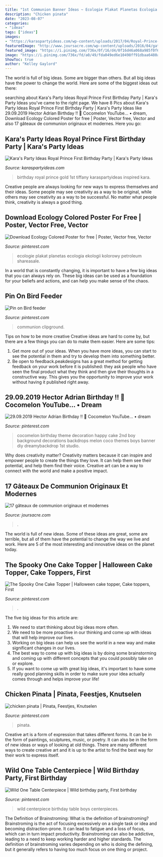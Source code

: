 ```yaml
---
title: "1st Communion Banner Ideas ~ Ecologie Plakat Planetas Ecologia Ekologii Kolorowy Petroleum Shareasale"
description: "Chicken pinata"
date: "2023-08-07"
categories:
- "ideas"
tags: ["ideas"]
images:
- "https://karaspartyideas.com/wp-content/uploads/2017/04/Royal-Prince-First-Birthday-Party-via-Karas-Party-Ideas-KarasPartyIdeas.com8_.jpg"
featuredImage: "http://www.joursacre.com/wp-content/uploads/2016/04/gateau-communion03.jpg"
featured_image: "https://i.pinimg.com/736x/0f/16/d4/0f16d46a068a985f0f6f1b31d3ea6933.jpg"
image: "https://i.pinimg.com/736x/fd/a0/49/fda049ed6e10498ff91dbaa6480aeb47.jpg"
ShowToc: true
author: "Kelley Gaylord"
---
```



The world is full of big ideas. Some are bigger than others. But all big ideas have the power to change the world. Here are some of the biggest ideas out there:

	

		
searching about Kara&#039;s Party Ideas Royal Prince First Birthday Party | Kara&#039;s Party Ideas you've came to the right page. We have 8 Pics about Kara&#039;s Party Ideas Royal Prince First Birthday Party | Kara&#039;s Party Ideas like 29.09.2019 Hector Adrian Birthday !! 🌈 Cocomelon YouTube... • dream, Download Ecology Colored Poster for free | Poster, Vector free, Vector and also 17 gâteaux de communion originaux et modernes. Here you go:
		
    
## Kara&#039;s Party Ideas Royal Prince First Birthday Party | Kara&#039;s Party Ideas

<img loading=lazy src="https://karaspartyideas.com/wp-content/uploads/2017/04/Royal-Prince-First-Birthday-Party-via-Karas-Party-Ideas-KarasPartyIdeas.com8_.jpg" onerror="this.onerror=null;this.src='https://tse1.mm.bing.net/th?id=OIP.-JgH5Lkry2NXAi9zhhrJRgHaLq&amp;pid=15.1';" alt="Kara&#039;s Party Ideas Royal Prince First Birthday Party | Kara&#039;s Party Ideas">

_Source: karaspartyideas.com_

>birthday royal prince gold 1st tiffany karaspartyideas inspired kara. 

	

Creative people are always looking for new ways to express themselves and their ideas. Some people may see creativity as a way to be original, while others may see creativity as a way to be successful. No matter what people think, creativity is always a good thing.

    
## Download Ecology Colored Poster For Free | Poster, Vector Free, Vector

<img loading=lazy src="https://i.pinimg.com/736x/88/07/d5/8807d5f90944cc6d0189cf8e35de3c42.jpg" onerror="this.onerror=null;this.src='https://tse2.mm.bing.net/th?id=OIP.DoydJUH6Eg7woQ7op3vmbgHaJ3&amp;pid=15.1';" alt="Download Ecology Colored Poster for free | Poster, Vector free, Vector">

_Source: pinterest.com_

>ecologie plakat planetas ecologia ekologii kolorowy petroleum shareasale. 

	

In a world that is constantly changing, it is important to have a few big ideas that you can always rely on. These big ideas can be used as a foundation for your beliefs and actions, and can help you make sense of the chaos.

    
## Pin On Bird Feeder

<img loading=lazy src="https://i.pinimg.com/736x/0f/16/d4/0f16d46a068a985f0f6f1b31d3ea6933.jpg" onerror="this.onerror=null;this.src='https://tse3.mm.bing.net/th?id=OIP.1YakQtbhhaIj7keDmcV1WQAAAA&amp;pid=15.1';" alt="Pin on Bird feeder">

_Source: pinterest.com_

>communion clipground. 

	

Tips on how to be more creative
Creative ideas are hard to come by, but there are a few things you can do to make them easier. Here are some tips: 
1. Get more out of your ideas. When you have more ideas, you can start to see the potential in them and try to develop them into something better. 
2. Be open to feedback.peakdesigns has a great method for getting feedback on your work before it is published: they ask people who have seen the final product what they think and then give their thoughts in a constructive way. This gives you the opportunity to improve your work without having it published right away.

    
## 29.09.2019 Hector Adrian Birthday !! 🌈 Cocomelon YouTube... • Dream

<img loading=lazy src="https://i.pinimg.com/736x/fd/a0/49/fda049ed6e10498ff91dbaa6480aeb47.jpg" onerror="this.onerror=null;this.src='https://tse2.mm.bing.net/th?id=OIP.veokSYFnwX274KvDOB93rQHaHa&amp;pid=15.1';" alt="29.09.2019 Hector Adrian Birthday !! 🌈 Cocomelon YouTube... • dream">

_Source: pinterest.com_

>cocomelon birthday theme decoration happy cake 2nd boy background decorations backdrops melon coco themes boys banner diy dreamybackdrop 1st studio. 

	

Why does creativity matter?
Creativity matters because it can inspire and empower people to create the things they love. It can help them see their potential, and help them find their voice. Creative art can be a way to connect with the world and make a positive impact.

    
## 17 Gâteaux De Communion Originaux Et Modernes

<img loading=lazy src="http://www.joursacre.com/wp-content/uploads/2016/04/gateau-communion03.jpg" onerror="this.onerror=null;this.src='https://tse3.mm.bing.net/th?id=OIP.fc7ZiA1w7LiyHT8NS0NktgHaLu&amp;pid=15.1';" alt="17 gâteaux de communion originaux et modernes">

_Source: joursacre.com_

>. 

	

The world is full of new ideas. Some of these ideas are great, some are terrible, but all of them have the potential to change the way we live and work. Here are 5 of the most interesting and innovative ideas on the planet today.

    
## The Spooky One Cake Topper | Halloween Cake Topper, Cake Toppers, First

<img loading=lazy src="https://i.pinimg.com/736x/60/2e/2d/602e2d28fd7a558b4a97cf281f61deb6.jpg" onerror="this.onerror=null;this.src='https://tse3.mm.bing.net/th?id=OIP.YtB9a34BDT-B3O2u8Qmi-gHaHa&amp;pid=15.1';" alt="The Spooky One Cake Topper | Halloween cake topper, Cake toppers, First">

_Source: pinterest.com_

>. 

	

The five big ideas for this article are:
1. We need to start thinking about big ideas more often. 
2. We need to be more proactive in our thinking and come up with ideas that will help improve our lives. 
3. Working on big ideas can help us see the world in a new way and make significant changes in our lives. 
4. The best way to come up with big ideas is by doing some brainstorming and coming up with different concepts that you could possibly take on or explore. 
5. If you want to come up with great big ideas, it's important to have some really good planning skills in order to make sure your idea actually comes through and helps improve your life!

    
## Chicken Pinata | Pinata, Feestjes, Knutselen

<img loading=lazy src="https://i.pinimg.com/736x/4c/5d/10/4c5d10834bdb883a50d8ae5c571cf7f1--pinata-ideas-spring-chicken.jpg" onerror="this.onerror=null;this.src='https://tse4.mm.bing.net/th?id=OIP.bUQmEm4amedTHMYqxVUKNgHaJ3&amp;pid=15.1';" alt="chicken pinata | Pinata, Feestjes, Knutselen">

_Source: pinterest.com_

>pinata. 

	

Creative art is a form of expression that takes different forms. It can be in the form of paintings, sculptures, music, or poetry. It can also be in the form of new ideas or ways of looking at old things. There are many different ways to create creative art and it is up to the artist to find the best way for their work to express itself.

    
## Wild One Table Centerpiece | Wild Birthday Party, First Birthday

<img loading=lazy src="https://i.pinimg.com/736x/9f/00/12/9f00120cb72e0da3d8cc693cc427ad67.jpg" onerror="this.onerror=null;this.src='https://tse1.mm.bing.net/th?id=OIP._UOMSyLaoVw_9Eco2yHetQHaJ4&amp;pid=15.1';" alt="Wild One Table Centerpiece | Wild birthday party, First birthday">

_Source: pinterest.com_

>wild centerpiece birthday table boys centerpieces. 

	

The Definition of Brainstroming: What is the definition of brainstroming?
Brainstroming is the act of focusing excessively on a single task or idea and becoming distraction-prone. It can lead to fatigue and a loss of focus, which can in turn impact productivity. Brainstroming can also be addictive, leading to a need to keep working harder and higher standards. The definition of brainstroming varies depending on who is doing the defining, but it generally refers to having too much focus on one thing or project.

